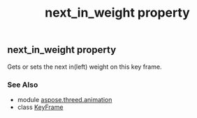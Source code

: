 ﻿---
title: next_in_weight property
second_title: Aspose.3D for Python via .NET API References
description: 
type: docs
weight: 90
url: /python-net/aspose.threed.animation/keyframe/next_in_weight/
is_root: false
---

## next_in_weight property


Gets or sets the next in(left) weight on this key frame.

### See Also
* module [aspose.threed.animation](../../)
* class [KeyFrame](/3d/python-net/aspose.threed.animation/keyframe)
